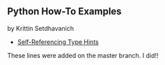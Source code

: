 ## Python How-To Examples

by Krittin Setdhavanich

* [Self-Referencing Type Hints](self-referencing-hints.md)


These lines were added on the master branch. I did!!
